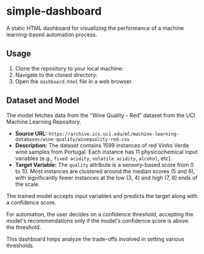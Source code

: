 # simple-dashboard

A static HTML dashboard for visualizing the performance of a machine learning-based automation process. 

## Usage

1.  Clone the repository to your local machine:
2.  Navigate to the cloned directory:
3.  Open the `dashboard.html` file in a web browser.

## Dataset and Model

The model fetches data from the "Wine Quality - Red" dataset from the UCI Machine Learning Repository.

*   **Source URL:** `https://archive.ics.uci.edu/ml/machine-learning-databases/wine-quality/winequality-red.csv`
*   **Description:** The dataset contains 1599 instances of red Vinho Verde wine samples from Portugal. Each instance has 11 physicochemical input variables (e.g., `fixed acidity`, `volatile acidity`, `alcohol`, etc).
*   **Target Variable:** The `quality` attribute is a sensory-based score from 0 to 10. Most instances are clustered around the median scores (5 and 6), with significantly fewer instances at the low (3, 4) and high (7, 8) ends of the scale.

The trained model accepts input variables and predicts the target along with a confidence score. 

For automation, the user decides on a confidence threshold, accepting the model's recommendations only if the model's confidence score is above the threshold. 

This dashboard helps analyze the trade-offs involved in setting various thresholds.


